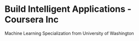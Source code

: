# Build Intelligent Applications - Coursera Inc
Machine Learning Specialization from University of Washington
